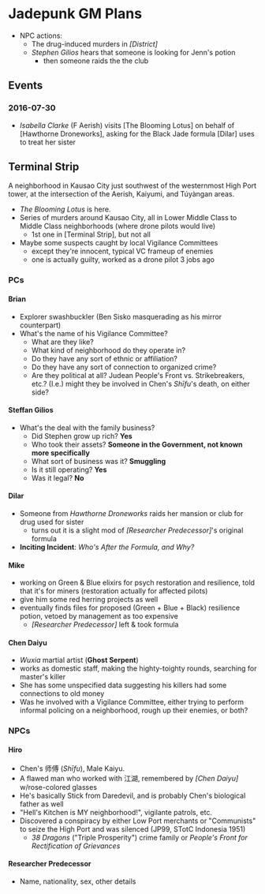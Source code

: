 # Jadepunk GM Plans
  - NPC actions:
    - The drug-induced murders in _[District]_
    - _Stephen Gilios_ hears that someone is looking for Jenn's potion
      - then someone raids the the club

## Events

### 2016-07-30
- _Isabella Clarke_ (F Aerish) visits [The Blooming Lotus] on behalf of [Hawthorne Droneworks],
  asking for the Black Jade formula [Dilar] uses to treat her sister

## Terminal Strip

A neighborhood in Kausao City just southwest of the westernmost High Port tower, at
the intersection of the Aerish, Kaiyumi, and Túyàngan areas.

- _The Blooming Lotus_ is here.
- Series of murders around Kausao City, all in Lower Middle Class to Middle Class
  neighborhoods (where drone pilots would live)
  - 1st one in [Terminal Strip], but not all
- Maybe some suspects caught by local Vigilance Committees
  - except they're innocent, typical VC frameup of enemies
  - one is actually guilty, worked as a drone pilot 3 jobs ago

### PCs

#### Brian
  - Explorer swashbuckler (Ben Sisko masquerading as his mirror counterpart)
  - What's the name of his Vigilance Committee?
    - What are they like?
    - What kind of neighborhood do they operate in?
    - Do they have any sort of ethnic or affiliation?
    - Do they have any sort of connection to organized crime?
    - Are they political at all? Judean People's Front vs. Strikebreakers, etc.?
      (I.e.) might they be involved in Chen's _Shīfu_'s death, on either side?

#### Steffan Gilios
  - What's the deal with the family business?
    - Did Stephen grow up rich? **Yes**
    - Who took their assets? **Someone in the Government, not known more specifically**
    - What sort of business was it? **Smuggling**
    - Is it still operating? **Yes**
    - Was it legal? **No**

#### Dilar
  - Someone from _Hawthorne Droneworks_ raids her mansion or club for drug used for sister
    - turns out it is a slight mod of _[Researcher Predecessor]_'s original formula
  - **Inciting Incident**: _Who's After the Formula, and Why?_

#### Mike
  - working on Green & Blue elixirs for psych restoration and resilience,
    told that it's for miners (restoration actually for affected pilots)
  - give him some red herring projects as well
  - eventually finds files for proposed (Green + Blue + Black) resilience potion,
    vetoed by management as too expensive
    - _[Researcher Predecessor]_ left & took formula

#### Chen Daiyu
  - _Wuxia_ martial artist (**Ghost Serpent**)
  - works as domestic staff, making the highty-toighty rounds,
    searching for master's killer
  - She has some unspecified data suggesting his killers had some connections to old money
  - Was he involved with a Vigilance Committee, either trying to perform informal
    policing on a neighborhood, rough up their enemies, or both?

### NPCs

#### Hiro
  - Chen's 师傅 (_Shīfu_), Male Kaiyu.
  - A flawed man who worked with 江湖, remembered by _[Chen Daiyu]_ w/rose-colored glasses
  - He's basically Stick from Daredevil, and is probably Chen's biological father as well
  - "Hell's Kitchen is MY neighborhood!", vigilante patrols, etc.
  - Discovered a conspiracy by either Low Port merchants or "Communists"
    to seize the High Port and was silenced (JP99, STotC Indonesia 1951)
    - _38 Dragons_ ("Triple Prosperity") crime family or
      _People's Front for Rectification of Grievances_

#### Researcher Predecessor
  - Name, nationality, sex, other details
